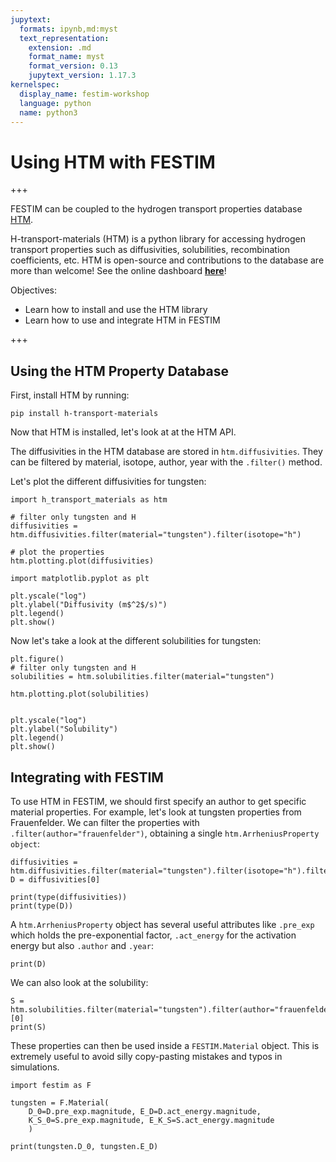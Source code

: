```yaml
---
jupytext:
  formats: ipynb,md:myst
  text_representation:
    extension: .md
    format_name: myst
    format_version: 0.13
    jupytext_version: 1.17.3
kernelspec:
  display_name: festim-workshop
  language: python
  name: python3
---
```


# Using HTM with FESTIM #

+++

FESTIM can be coupled to the hydrogen transport properties database [HTM](https://github.com/RemDelaporteMathurin/h-transport-materials).

H-transport-materials (HTM) is a python library for accessing hydrogen transport properties such as diffusivities, solubilities, recombination coefficients, etc. HTM is open-source and contributions to the database are more than welcome! See the online dashboard __[here](https://htm-dashboard-uan5l4xr6a-od.a.run.app/)__!

Objectives:
* Learn how to install and use the HTM library
* Learn how to use and integrate HTM in FESTIM

+++

## Using the HTM Property Database ##

First, install HTM by running: 

` pip install h-transport-materials `

Now that HTM is installed, let's look at at the HTM API.

The diffusivities in the HTM database are stored in ` htm.diffusivities `. They can be filtered by material, isotope, author, year with the ` .filter() ` method. 

Let's plot the different diffusivities for tungsten:

```{code-cell} ipython3
import h_transport_materials as htm

# filter only tungsten and H
diffusivities = htm.diffusivities.filter(material="tungsten").filter(isotope="h")

# plot the properties
htm.plotting.plot(diffusivities)

import matplotlib.pyplot as plt

plt.yscale("log")
plt.ylabel("Diffusivity (m$^2$/s)")
plt.legend()
plt.show()
```

Now let's take a look at the different solubilities for tungsten:

```{code-cell} ipython3
plt.figure()
# filter only tungsten and H
solubilities = htm.solubilities.filter(material="tungsten")

htm.plotting.plot(solubilities)


plt.yscale("log")
plt.ylabel("Solubility")
plt.legend()
plt.show()
```

## Integrating with FESTIM ##

To use HTM in FESTIM, we should first specify an author to get specific material properties. For example, let's look at tungsten properties from Frauenfelder. We can filter the properties with `.filter(author="frauenfelder")`, obtaining a single `htm.ArrheniusProperty object`:

```{code-cell} ipython3
diffusivities = htm.diffusivities.filter(material="tungsten").filter(isotope="h").filter(author="frauenfelder")
D = diffusivities[0]

print(type(diffusivities))
print(type(D))
```

A `htm.ArrheniusProperty` object has several useful attributes like `.pre_exp` which holds the pre-exponential factor, `.act_energy` for the activation energy but also `.author` and `.year`:

```{code-cell} ipython3
print(D)
```

We can also look at the solubility:

```{code-cell} ipython3
S = htm.solubilities.filter(material="tungsten").filter(author="frauenfelder")[0]
print(S)
```

These properties can then be used inside a `FESTIM.Material` object. This is extremely useful to avoid silly copy-pasting mistakes and typos in simulations.

```{code-cell} ipython3
import festim as F

tungsten = F.Material(
    D_0=D.pre_exp.magnitude, E_D=D.act_energy.magnitude,
    K_S_0=S.pre_exp.magnitude, E_K_S=S.act_energy.magnitude
    )

print(tungsten.D_0, tungsten.E_D)
```
